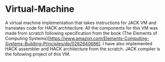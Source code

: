 # Virtual-Machine
A virtual machine implementation that takes instructions for JACK VM and translates code for HACK architecture. All the components for this VM was made from scratch following specification from the book (The Elements of Computing Systems)[https://www.amazon.com/Elements-Computing-Systems-Building-Principles/dp/0262640686]. I have also implemented HACK assembler and HACK architecture from the scratch. JACK compiler is the following project of this VM.

